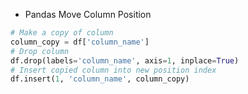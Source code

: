 * Pandas Move Column Position
```python
# Make a copy of column
column_copy = df['column_name']
# Drop column
df.drop(labels='column_name', axis=1, inplace=True)
# Insert copied column into new position index
df.insert(1, 'column_name', column_copy)
```